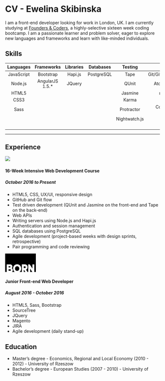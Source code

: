 # CV - Ewelina Skibinska

I am a front-end developer looking for work in London, UK. I am currently studying at [Founders & Coders](http://www.foundersandcoders.com/), a highly-selective sixteen week coding bootcamp. I am a passionate learner and problem solver, eager to explore new languages and frameworks and learn with like-minded individuals.

## Skills

| Languages              | Frameworks        |Libraries         | Databases     | Testing       | Tools                   |
|:----------------------:|:-----------------:|:----------------:|:-------------:|:-------------:|:-----------------------:|
| JavaScript             | Bootstrap         | Hapi.js          | PostgreSQL    | Tape          | Git/Github/SourceTree   |
| Node.js                | AngularJS 1.5.*   | JQuery           |               | QUnit         | Atom/Intellij Idea      |
| HTML5                  |                   |                  |               | Jasmine       | npm/bower               |
| CSS3                   |                   |                  |               | Karma         | Travis CI               |
| Sass                   |                   |                  |               | Protractor    | Codecov/Code climate    |
|                        |                   |                  |               | Nightwatch.js | JIRA                    |
|                        |                   |                  |               |               | Linux                   |

---

## Experience

<img src="https://github.com/skibinska/CV-Ewelina-Skibinska/blob/master/experience/fac.png" width="240">


#### 16-Week Intensive Web Development Course
##### October 2016 to Present

* HTML5, CSS, UX/UI, responsive design
* GitHub and Git flow
* Test driven development (QUnit and Jasmine on the front-end and Tape on the back-end)
* Web APIs
* Writing servers using Node.js and Hapi.js
* Authentication and session management
* SQL databases using PostgreSQL
* Agile development (project-based weeks with design sprints, retrospective)
* Pair programming and code reviewing

![Born Group Logo](experience/born-group-logo.png)

#### Junior Front-end Web Developer
##### August 2016 - October 2016

* HTML5, Sass, Bootstrap
* SourceTree
* JQuery
* Magento
* JIRA
* Agile development (daily stand-up)

## Education

 * Master’s degree - Economics, Regional and Local Economy (2010 - 2012) - University of Rzeszow
 * Bachelor’s degree - European Studies (2007 - 2010) - University of Rzeszow
